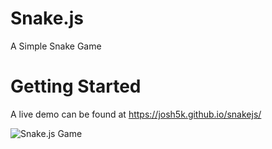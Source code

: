 # Snake.js

A Simple Snake Game

# Getting Started

A live demo can be found at https://josh5k.github.io/snakejs/

![Snake.js Game](https://i.imgur.com/crPRr7a.png)
